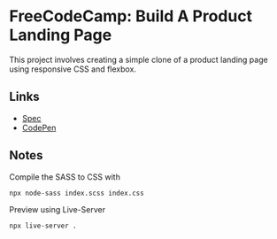 # FreeCodeCamp: Build A Product Landing Page

This project involves creating a simple clone of a product landing page using responsive CSS and flexbox.

## Links 

- [Spec][spec]
- [CodePen][codepen]

## Notes

Compile the SASS to CSS with

```bash
npx node-sass index.scss index.css
```

Preview using Live-Server

```bash
npx live-server .
```

[spec]: https://www.freecodecamp.org/learn/responsive-web-design/responsive-web-design-projects/build-a-product-landing-page
[codepen]: https://codepen.io/evanplaice/full/zYGRrOv
